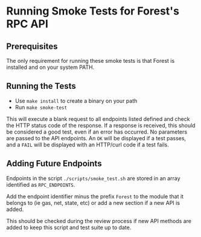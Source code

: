 
# Running Smoke Tests for Forest's RPC API

## Prerequisites
The only requirement for running these smoke tests is that Forest is installed and on your system PATH.

## Running the Tests
* Use `make install` to create a binary on your path
* Run `make smoke-test`

This will execute a blank request to all endpoints listed defined and check the HTTP
status code of the response. If a response is received, this should be considered a good
test, even if an error has occurred. No parameters are passed to the API endpoints.
An `OK` will be displayed if a test passes, and a `FAIL` will be displayed with an HTTP/curl code
if a test fails.

## Adding Future Endpoints
Endpoints in the script `./scripts/smoke_test.sh` are stored in an array identified as `RPC_ENDPOINTS`.

Add the endpoint identifier minus the prefix `Forest` to the module that it belongs to (ie gas, net, state, etc)
or add a new section if a new API is added.

This should be checked during the review process if new API methods are added to keep this script and test suite up to date.
